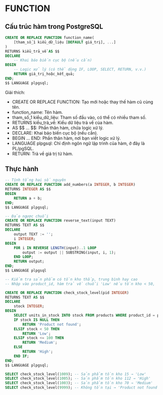# FUNCTION

## Cấu trúc hàm trong PostgreSQL
```sql
CREATE OR REPLACE FUNCTION function_name(
    [tham_số_1 kiểu_dữ_liệu [DEFAULT giá_trị], ...]
)
RETURNS kiểu_trả_về AS $$
DECLARE
    -- Khai báo biến cục bộ (nếu cần)
BEGIN
    -- Logic xử lý (có thể dùng IF, LOOP, SELECT, RETURN, v.v.)
    RETURN giá_trị_hoặc_kết_quả;
END;
$$ LANGUAGE plpgsql;
```

Giải thích:
- CREATE OR REPLACE FUNCTION: Tạo mới hoặc thay thế hàm cũ cùng tên.
- function_name: Tên hàm.
- tham_số_1 kiểu_dữ_liệu: Tham số đầu vào, có thể có nhiều tham số.
- RETURNS kiểu_trả_về: Kiểu dữ liệu trả về của hàm.
- AS \$$ ... $$: Phần thân hàm, chứa logic xử lý.
- DECLARE: Khai báo biến cục bộ (nếu cần).
- BEGIN ... END: Phần thân hàm, nơi bạn viết logic xử lý.
- LANGUAGE plpgsql: Chỉ định ngôn ngữ lập trình của hàm, ở đây là PL/pgSQL.
- RETURN: Trả về giá trị từ hàm.

## Thực hành
```sql
-- Tính tổng hai số nguyên
CREATE OR REPLACE FUNCTION add_numbers(a INTEGER, b INTEGER)
RETURNS INTEGER AS $$
BEGIN
    RETURN a + b;
END;
$$ LANGUAGE plpgsql;

-- Đảo ngược chuỗi 
CREATE OR REPLACE FUNCTION reverse_text(input TEXT)
RETURNS TEXT AS $$
DECLARE
    output TEXT := '';
    i INTEGER;
BEGIN
    FOR i IN REVERSE LENGTH(input)..1 LOOP
        output := output || SUBSTRING(input, i, 1);
    END LOOP;
    RETURN output;
END;
$$ LANGUAGE plpgsql

-- Kiểm tra sản phẩm có tồn kho thấp, trung bình hay cao
-- Nhập vào product_id, hàm trả về chuỗi 'Low' nếu tồn kho < 50, 'Medium' nếu từ 50 đến 100, và 'High' nếu trên 100.

CREATE OR REPLACE FUNCTION check_stock_level(pid INTEGER)
RETURNS TEXT AS $$
DECLARE
    stock INTEGER;
BEGIN
    SELECT units_in_stock INTO stock FROM products WHERE product_id = pid;
    IF stock IS NULL THEN
        RETURN 'Product not found';
    ELSIF stock < 50 THEN
        RETURN 'Low';
    ELSIF stock <= 100 THEN
        RETURN 'Medium';
    ELSE
        RETURN 'High';
    END IF;
END;
$$ LANGUAGE plpgsql;

SELECT check_stock_level(1009); -- Sản phẩm tồn kho 15 → 'Low'
SELECT check_stock_level(1005); -- Sản phẩm tồn kho 112 → 'High'
SELECT check_stock_level(1003); -- Sản phẩm tồn kho 70 → 'Medium'
SELECT check_stock_level(9999); -- Không tồn tại → 'Product not found'
```
